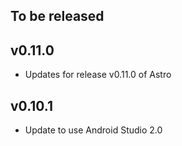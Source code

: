 ## To be released 

## v0.11.0
- Updates for release v0.11.0 of Astro

## v0.10.1
- Update to use Android Studio 2.0
